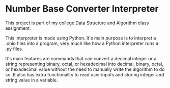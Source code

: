 # Number Base Converter Interpreter
This project is part of my college Data Structure and Algorithm class assignment.

This interpreter is made using Python. It's main purpose is to interpret a .ohio files into a program, very much like how a Python interpreter runs a .py files.

It's main features are commands that can convert a decimal integer or a string representing binary, octal, or hexadecimal into decimal, binary, octal, or hexadecimal value without the need to manually write the algorithm to do so. It also has extra functionality to read user inputs and storing integer and string value in a variable.
